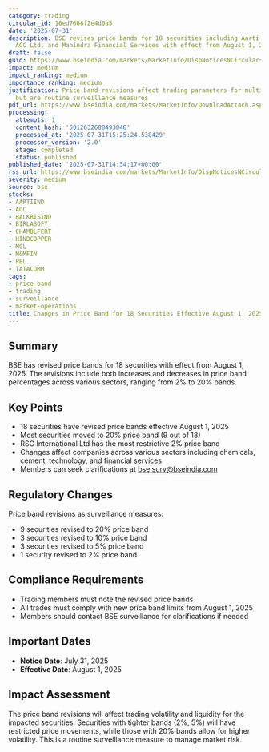 ```yaml
---
category: trading
circular_id: 10ed7606f2e4d0a5
date: '2025-07-31'
description: BSE revises price bands for 18 securities including Aarti Industries,
  ACC Ltd, and Mahindra Financial Services with effect from August 1, 2025.
draft: false
guid: https://www.bseindia.com/markets/MarketInfo/DispNoticesNCirculars.aspx?Noticeid={670FA95E-FC0F-4F1B-9CB7-B02BAFB251B1}&noticeno=20250731-49&dt=07/31/2025&icount=49&totcount=57&flag=0
impact: medium
impact_ranking: medium
importance_ranking: medium
justification: Price band revisions affect trading parameters for multiple securities
  but are routine surveillance measures
pdf_url: https://www.bseindia.com/markets/MarketInfo/DownloadAttach.aspx?id=20250731-49&attachedId=
processing:
  attempts: 1
  content_hash: '5012632688493048'
  processed_at: '2025-07-31T15:25:24.538429'
  processor_version: '2.0'
  stage: completed
  status: published
published_date: '2025-07-31T14:34:17+00:00'
rss_url: https://www.bseindia.com/markets/MarketInfo/DispNoticesNCirculars.aspx?Noticeid={670FA95E-FC0F-4F1B-9CB7-B02BAFB251B1}&noticeno=20250731-49&dt=07/31/2025&icount=49&totcount=57&flag=0
severity: medium
source: bse
stocks:
- AARTIIND
- ACC
- BALKRISIND
- BIRLASOFT
- CHAMBLFERT
- HINDCOPPER
- MGL
- M&MFIN
- PEL
- TATACOMM
tags:
- price-band
- trading
- surveillance
- market-operations
title: Changes in Price Band for 18 Securities Effective August 1, 2025
---
```


## Summary

BSE has revised price bands for 18 securities with effect from August 1, 2025. The revisions include both increases and decreases in price band percentages across various sectors, ranging from 2% to 20% bands.

## Key Points

- 18 securities have revised price bands effective August 1, 2025
- Most securities moved to 20% price band (9 out of 18)
- RSC International Ltd has the most restrictive 2% price band
- Changes affect companies across various sectors including chemicals, cement, technology, and financial services
- Members can seek clarifications at bse.surv@bseindia.com

## Regulatory Changes

Price band revisions as surveillance measures:
- 9 securities revised to 20% price band
- 3 securities revised to 10% price band
- 3 securities revised to 5% price band
- 1 security revised to 2% price band

## Compliance Requirements

- Trading members must note the revised price bands
- All trades must comply with new price band limits from August 1, 2025
- Members should contact BSE surveillance for clarifications if needed

## Important Dates

- **Notice Date**: July 31, 2025
- **Effective Date**: August 1, 2025

## Impact Assessment

The price band revisions will affect trading volatility and liquidity for the impacted securities. Securities with tighter bands (2%, 5%) will have restricted price movements, while those with 20% bands allow for higher volatility. This is a routine surveillance measure to manage market risk.